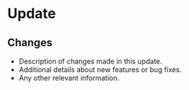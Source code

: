 # Update

## Changes
- Description of changes made in this update.
- Additional details about new features or bug fixes.
- Any other relevant information.